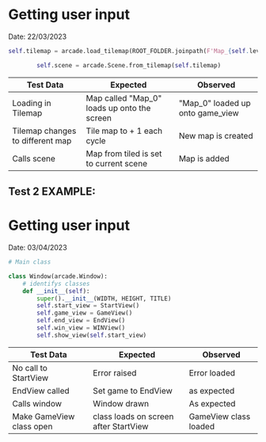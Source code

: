 
# Getting user input

Date: 22/03/2023



```python
self.tilemap = arcade.load_tilemap(ROOT_FOLDER.joinpath(F'Map_{self.level}.tmx'))

        self.scene = arcade.Scene.from_tilemap(self.tilemap)
```

| Test Data                        | Expected                                    | Observed                         |
| -------------------------------- | ------------------------------------------- | -------------------------------- |
| Loading in Tilemap               | Map called "Map_0" loads up onto the screen | "Map_0" loaded up onto game_view |
| Tilemap changes to different map | Tile map to + 1 each cycle                  | New map is created               |
| Calls scene                      | Map from tiled is set to current scene      | Map is added                              |
## Test 2 EXAMPLE:
# Getting user input
  

Date: 03/04/2023

```python
# Main class

class Window(arcade.Window):
    # identifys classes
    def __init__(self):
        super().__init__(WIDTH, HEIGHT, TITLE)
        self.start_view = StartView()
        self.game_view = GameView()
        self.end_view = EndView()
        self.win_view = WINView()
        self.show_view(self.start_view)
```

| Test Data                | Expected                              | Observed              |
| ------------------------ | ------------------------------------- | --------------------- |
| No call to StartView     | Error raised                          | Error loaded          |
| EndView called           | Set game to EndView                   | as expected           |
| Calls window             | Window drawn                          | As expected           |
| Make GameView class open | class loads on screen after StartView | GameView class loaded | 





